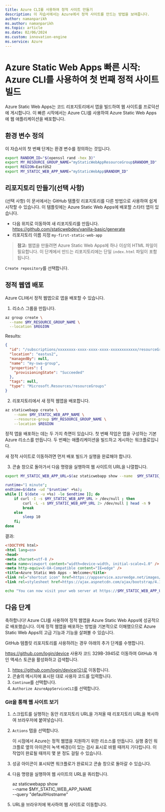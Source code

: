 ```yaml
---
title: Azure CLI를 사용하여 정적 사이트 만들기
description: 이 자습서에서는 Azure에서 정적 사이트를 만드는 방법을 보여줍니다.
author: namanparikh
ms.author: namanparikh
ms.topic: article
ms.date: 02/06/2024
ms.custom: innovation-engine
ms.service: Azure
---
```


# Azure Static Web Apps 빠른 시작: Azure CLI를 사용하여 첫 번째 정적 사이트 빌드

Azure Static Web Apps는 코드 리포지토리에서 앱을 빌드하여 웹 사이트를 프로덕션에 게시합니다. 이 빠른 시작에서는 Azure CLI를 사용하여 Azure Static Web Apps에 웹 애플리케이션을 배포합니다.

## 환경 변수 정의

이 자습서의 첫 번째 단계는 환경 변수를 정의하는 것입니다.

```bash
export RANDOM_ID="$(openssl rand -hex 3)"
export MY_RESOURCE_GROUP_NAME="myStaticWebAppResourceGroup$RANDOM_ID"
export REGION=EastUS2
export MY_STATIC_WEB_APP_NAME="myStaticWebApp$RANDOM_ID"
```

## 리포지토리 만들기(선택 사항)

(선택 사항) 이 문서에서는 GitHub 템플릿 리포지토리를 다른 방법으로 사용하여 쉽게 시작할 수 있습니다. 이 템플릿에는 Azure Static Web Apps에 배포할 스타터 앱이 있습니다.

- 다음 위치로 이동하여 새 리포지토리를 만듭니다. https://github.com/staticwebdev/vanilla-basic/generate 
- 리포지토리 이름 지정 `my-first-static-web-app`

> **참고:** 웹앱을 만들려면 Azure Static Web Apps에 하나 이상의 HTML 파일이 필요합니다. 이 단계에서 만드는 리포지토리에는 단일 `index.html` 파일이 포함됩니다.

`Create repository`를 선택합니다.

## 정적 웹앱 배포

Azure CLI에서 정적 웹앱으로 앱을 배포할 수 있습니다.

1. 리소스 그룹을 만듭니다.

```bash
az group create \
  --name $MY_RESOURCE_GROUP_NAME \
  --location $REGION
```

Results:

<!-- expected_similarity=0.3 -->
```json
{
  "id": "/subscriptions/xxxxxxxx-xxxx-xxxx-xxxx-xxxxxxxxxxxx/resourceGroups/my-swa-group",
  "location": "eastus2",
  "managedBy": null,
  "name": "my-swa-group",
  "properties": {
    "provisioningState": "Succeeded"
  },
  "tags": null,
  "type": "Microsoft.Resources/resourceGroups"
}
```

2. 리포지토리에서 새 정적 웹앱을 배포합니다.

```bash
az staticwebapp create \
    --name $MY_STATIC_WEB_APP_NAME \
    --resource-group $MY_RESOURCE_GROUP_NAME \
    --location $REGION 
```

정적 앱을 배포하는 데는 두 가지 측면이 있습니다. 첫 번째 작업은 앱을 구성하는 기본 Azure 리소스를 만듭니다. 두 번째는 애플리케이션을 빌드하고 게시하는 워크플로입니다.

새 정적 사이트로 이동하려면 먼저 배포 빌드가 실행을 완료해야 합니다.

3. 콘솔 창으로 돌아가서 다음 명령을 실행하여 웹 사이트의 URL을 나열합니다.

```bash
export MY_STATIC_WEB_APP_URL=$(az staticwebapp show --name  $MY_STATIC_WEB_APP_NAME --resource-group $MY_RESOURCE_GROUP_NAME --query "defaultHostname" -o tsv)
```

```bash
runtime="1 minute";
endtime=$(date -ud "$runtime" +%s);
while [[ $(date -u +%s) -le $endtime ]]; do
    if curl -I -s $MY_STATIC_WEB_APP_URL > /dev/null ; then 
        curl -L -s $MY_STATIC_WEB_APP_URL 2> /dev/null | head -n 9
        break
    else 
        sleep 10
    fi;
done
```

결과:

<!-- expected_similarity=0.3 -->
```HTML
<!DOCTYPE html>
<html lang=en>
<head>
<meta charset=utf-8 />
<meta name=viewport content="width=device-width, initial-scale=1.0" />
<meta http-equiv=X-UA-Compatible content="IE=edge" />
<title>Azure Static Web Apps - Welcome</title>
<link rel="shortcut icon" href=https://appservice.azureedge.net/images/static-apps/v3/favicon.svg type=image/x-icon />
<link rel=stylesheet href=https://ajax.aspnetcdn.com/ajax/bootstrap/4.1.1/css/bootstrap.min.css crossorigin=anonymous />
```

```bash
echo "You can now visit your web server at https://$MY_STATIC_WEB_APP_URL"
```

## 다음 단계

축하합니다! Azure CLI를 사용하여 정적 웹앱을 Azure Static Web Apps에 성공적으로 배포했습니다. 이제 정적 웹앱을 배포하는 방법을 기본적으로 이해했으므로 Azure Static Web Apps의 고급 기능과 기능을 살펴볼 수 있습니다.

GitHub 템플릿 리포지토리를 사용하려는 경우 아래의 추가 단계를 수행합니다.

https://github.com/login/device 사용자 코드 329B-3945로 이동하여 GitHub 개인 액세스 토큰을 활성화하고 검색합니다.

1. https://github.com/login/device(으)로 이동합니다.
2. 콘솔의 메시지에 표시된 대로 사용자 코드를 입력합니다.
3. `Continue`를 선택합니다.
4. `Authorize AzureAppServiceCLI`를 선택합니다.

### Git을 통해 웹 사이트 보기

1. 스크립트를 실행하는 동안 리포지토리 URL을 가져올 때 리포지토리 URL을 복사하여 브라우저에 붙여넣습니다.
2. `Actions` 탭을 선택합니다.

   이 시점에서 Azure는 정적 웹앱을 지원하기 위한 리소스를 만듭니다. 실행 중인 워크플로 옆의 아이콘이 녹색 배경()이 있는 검사 표시로 바뀔 때까지 기다립니다. 이 작업이 완료될 때까지 몇 분 정도 걸릴 수 있습니다.

3. 성공 아이콘이 표시되면 워크플로가 완료되고 콘솔 창으로 돌아갈 수 있습니다.
4. 다음 명령을 실행하여 웹 사이트의 URL을 쿼리합니다.

   az staticwebapp show \
     --name $MY_STATIC_WEB_APP_NAME \
     --query "defaultHostname"

5. URL을 브라우저에 복사하여 웹 사이트로 이동합니다.
